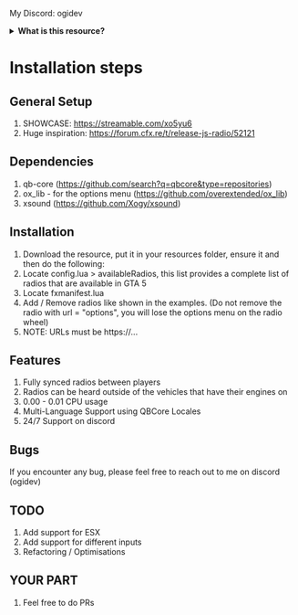 
My Discord: ogidev

<details>
    <summary><b>What is this resource?</b></summary>
        <p>
            This is a <b>FIVEM</b> vehicle radio script which keeps the original gta 5 radio look with the ability to change stations name, sound (as radios for example) and picture (hud.ytd -> change textures using open iv for example)
            Changing the radios sound and name is easily done through fxmanifest.lua
            Vehicle radios are synced between players and can be heard outside of the vehicles (distance is based on volume)
        </p>
</details>

# Installation steps

## General Setup

1. SHOWCASE: https://streamable.com/xo5yu6
2. Huge inspiration: https://forum.cfx.re/t/release-js-radio/52121

## Dependencies

1. qb-core (https://github.com/search?q=qbcore&type=repositories)
2. ox_lib - for the options menu (https://github.com/overextended/ox_lib)
3. xsound (https://github.com/Xogy/xsound)

## Installation

1. Download the resource, put it in your resources folder, ensure it and then do the following:
2. Locate config.lua > availableRadios, this list provides a complete list of radios that are available in GTA 5
3. Locate fxmanifest.lua
4. Add / Remove radios like shown in the examples. (Do not remove the radio with url = "options", you will lose the options menu on the radio wheel)
5. NOTE: URLs must be https://...

## Features

1. Fully synced radios between players
2. Radios can be heard outside of the vehicles that have their engines on
3. 0.00 - 0.01 CPU usage
4. Multi-Language Support using QBCore Locales
5. 24/7 Support on discord

## Bugs

If you encounter any bug, please feel free to reach out to me on discord (ogidev)

## TODO

1. Add support for ESX
2. Add support for different inputs
3. Refactoring / Optimisations

## YOUR PART

1. Feel free to do PRs